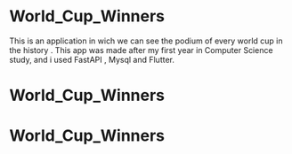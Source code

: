 # World_Cup_Winners
This is an application in wich we can see the podium of every world cup in the history .
This app was made after my first year in Computer Science study, and i used FastAPI , Mysql and Flutter. 
# World_Cup_Winners
# World_Cup_Winners
